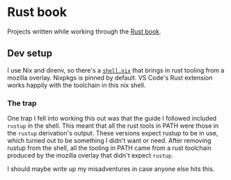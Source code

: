 # Rust book

Projects written while working through the [Rust book](https://doc.rust-lang.org/book/).

## Dev setup

I use Nix and direnv, so there's a [`shell.nix`](shell.nix) that brings in rust tooling from a
mozilla overlay. Nixpkgs is pinned by default. VS Code's Rust extension works happily with the
toolchain in this nix shell.

### The trap

One trap I fell into working this out was that the guide I followed included `rustup` in the shell.
This meant that all the rust tools in PATH were those in the `rustup` derivation's output. These
versions expect rustup to be in use, which turned out to be something I didn't want or need. After
removing rustup from the shell, all the tooling in PATH came from a rust toolchain produced by the
mozilla overlay that didn't expect `rustup`.

I should maybe write up my misadventures in case anyone else hits this.